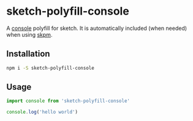 # sketch-polyfill-console

A [console](https://developer.mozilla.org/en-US/docs/Web/API/Console) polyfill for sketch. It is automatically included (when needed) when using [skpm](https://github.com/skpm/skpm).

## Installation

```bash
npm i -S sketch-polyfill-console
```

## Usage

```js
import console from 'sketch-polyfill-console'

console.log('hello world')
```

